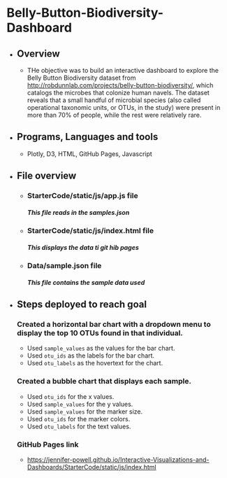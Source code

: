 # Belly-Button-Biodiversity-Dashboard

- ## Overview
  - THe objective was to build an interactive dashboard to explore the Belly Button Biodiversity dataset from http://robdunnlab.com/projects/belly-button-biodiversity/, which catalogs the microbes that colonize human navels. The dataset reveals that a small handful of microbial species (also called operational taxonomic units, or OTUs, in the study) were present in more than 70% of people, while the rest were relatively rare.


- ## Programs, Languages and tools
  - Plotly,  D3, HTML, GitHub Pages, Javascript

- ## File overview
  - ### StarterCode/static/js/app.js file
    ##### This file reads in the samples.json
  - ### StarterCode/static/js/index.html file
    ##### This displays the data ti git hib pages
  - ### Data/sample.json file
    ##### This file contains the sample data used 
  


- ## Steps deployed to reach goal
   ### Created a horizontal bar chart with a dropdown menu to display the top 10 OTUs found in that individual.
   - Used `sample_values` as the values for the bar chart.
   - Used `otu_ids` as the labels for the bar chart.
   - Used `otu_labels` as the hovertext for the chart.
   ### Created a bubble chart that displays each sample.
   - Used `otu_ids` for the x values.
   - Used `sample_values` for the y values.
   - Used `sample_values` for the marker size.
   - Used `otu_ids` for the marker colors.
   - Used `otu_labels` for the text values.
  ### GitHub Pages link
   - https://jennifer-powell.github.io/Interactive-Visualizations-and-Dashboards/StarterCode/static/js/index.html

